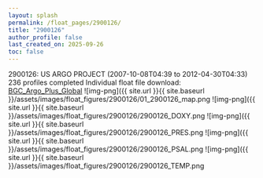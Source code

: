 ```yaml
---
layout: splash
permalink: /float_pages/2900126/
title: "2900126"
author_profile: false
last_created_on: 2025-09-26
toc: false
---
```

 
2900126: US ARGO PROJECT (2007-10-08T04:39 to 2012-04-30T04:33)
236 profiles completed
Individual float file download: [BGC_Argo_Plus_Global](https://ftp.soest.hawaii.edu/bgc_argo_plus/Individual_Floats/outliers_removed/2900126_Sprof_processed.nc)
![img-png]({{ site.url }}{{ site.baseurl }}/assets/images/float_figures/2900126/01_2900126_map.png
![img-png]({{ site.url }}{{ site.baseurl }}/assets/images/float_figures/2900126/2900126_DOXY.png
![img-png]({{ site.url }}{{ site.baseurl }}/assets/images/float_figures/2900126/2900126_PRES.png
![img-png]({{ site.url }}{{ site.baseurl }}/assets/images/float_figures/2900126/2900126_PSAL.png
![img-png]({{ site.url }}{{ site.baseurl }}/assets/images/float_figures/2900126/2900126_TEMP.png
